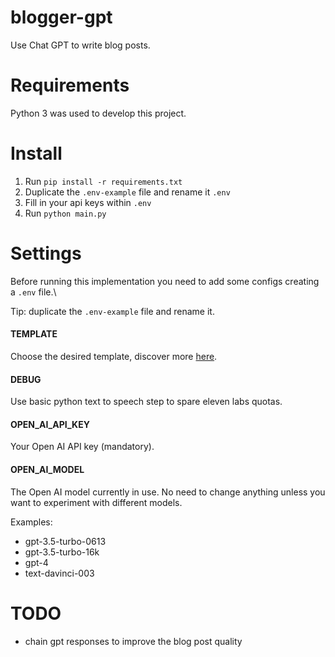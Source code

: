 # blogger-gpt

Use Chat GPT to write blog posts.

# Requirements

Python 3 was used to develop this project.

# Install

1. Run `pip install -r requirements.txt`
4. Duplicate the `.env-example` file and rename it `.env`
5. Fill in your api keys within `.env`
6. Run `python main.py`

# Settings

Before running this implementation you need to add some configs creating a `.env` file.\

Tip: duplicate the `.env-example` file and rename it.

#### TEMPLATE

Choose the desired template, discover more [here](/templates/TEMPLATES.md).

#### DEBUG

Use basic python text to speech step to spare eleven labs quotas.


#### OPEN_AI_API_KEY

Your Open AI API key (mandatory).

#### OPEN_AI_MODEL

The Open AI model currently in use.
No need to change anything unless you want to experiment with different models.

Examples:

- gpt-3.5-turbo-0613
- gpt-3.5-turbo-16k
- gpt-4
- text-davinci-003

# TODO

- chain gpt responses to improve the blog post quality